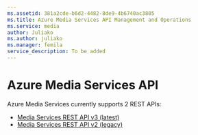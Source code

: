 ```yaml
---
ms.assetid: 381a2cde-b6d2-4482-8de9-4b6740ac3805
ms.title: Azure Media Services API Management and Operations
ms.service: media
author: Juliako
ms.author: juliako
ms.manager: femila
service_description: To be added
---
```


# Azure Media Services API 

Azure Media Services currently supports 2 REST APIs:

- [Media Services REST API v3 (latest)](https://docs.microsoft.com/rest/api/media/)
- [Media Services REST API v2 (legacy)](operations/azure-media-services-rest-api-reference.md)
